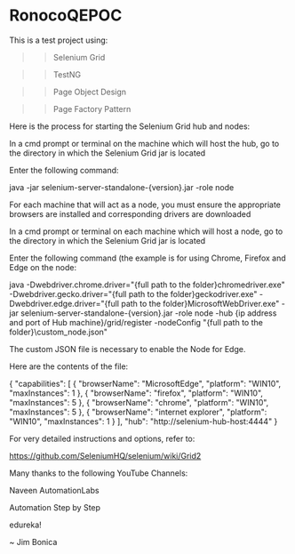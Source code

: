 # RonocoQEPOC
This is a test project using:

>> Selenium Grid

>> TestNG

>> Page Object Design

>> Page Factory Pattern

Here is the process for starting the Selenium Grid hub and nodes:

In a cmd prompt or terminal on the machine which will host the hub, go to the directory in which the Selenium Grid jar is located

Enter the following command:

  java -jar selenium-server-standalone-{version}.jar -role node
  
For each machine that will act as a node, you must ensure the appropriate browsers are installed and corresponding drivers are downloaded

In a cmd prompt or terminal on each machine which will host a node, go to the directory in which the Selenium Grid jar is located

Enter the following command (the example is for using Chrome, Firefox and Edge on the node:

  java -Dwebdriver.chrome.driver="{full path to the folder}chromedriver.exe" -Dwebdriver.gecko.driver="{full path to the folder}geckodriver.exe" -Dwebdriver.edge.driver="{full path to the folder}MicrosoftWebDriver.exe" -jar selenium-server-standalone-{version}.jar -role node -hub {ip address and port of Hub machine}/grid/register -nodeConfig "{full path to the folder}\custom_node.json"
  
The custom JSON file is necessary to enable the Node for Edge. 

Here are the contents of the file:

 {
  "capabilities": [
    {
      "browserName": "MicrosoftEdge",
      "platform": "WIN10",
      "maxInstances": 1
    },
    {
      "browserName": "firefox",
      "platform": "WIN10",
      "maxInstances": 5
    },
    {
      "browserName": "chrome",
      "platform": "WIN10",
      "maxInstances": 5
    },
    {
      "browserName": "internet explorer",
      "platform": "WIN10",
      "maxInstances": 1
    }
  ],
  "hub": "http://selenium-hub-host:4444"
}

For very detailed instructions and options, refer to:

https://github.com/SeleniumHQ/selenium/wiki/Grid2

Many thanks to the following YouTube Channels:

  Naveen AutomationLabs
  
  Automation Step by Step
  
  edureka!

~ Jim Bonica
